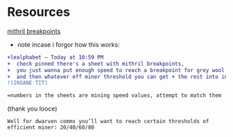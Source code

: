 # Resources

[mithril breakpoints](https://docs.google.com/spreadsheets/d/1IPMfPU69YAvr6VCc748aj5U1EfOnaxgeHlMbVoF8krI/edit#gid=1840974972)
- note incase i forgor how this works:
```diff
+lealphabet — Today at 10:59 PM
+  check pinned there's a sheet with mithril breakpoints, 
+  you just wanna put enough speed to reach a breakpoint for grey wool if you wanna do comms
+  and then whatever eff miner threshold you can get + the rest into insane tit
!(INSANE TIT)

=numbers in the sheets are mining speed values, attempt to match them
```
(thank you looce)

```
Well for dwarven comms you’ll want to reach certain thresholds of efficient miner: 20/40/60/80
```